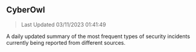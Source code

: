 ## CyberOwl 
> Last Updated 03/11/2023 01:41:49 


A daily updated summary of the most frequent types of security incidents currently being reported from different sources.

